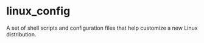 # linux_config
A set of shell scripts and configuration files that help customize a new Linux distribution.
